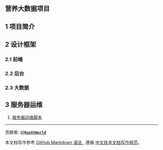 营养大数据项目
----------
## 1 项目简介

## 2 设计框架

### 2.1 前端

### 2.2 后台

### 2.3 大数据

## 3 服务器运维
1. [服务器运维脚本](./Ops/)


----------
贡献者: 
  @[**`RunAtWorld`**](http://www.github.com/RunAtWorld "李鹏飞")

本文档写作参考 
[ GitHub Markdown 语法 ](https://help.github.com/categories/writing-on-github/ "GitHub Markdown 语法"), 遵循 [中文技术文档写作规范](https://github.com/hbulpf/document-style-guide "中文技术文档写作规范")。




